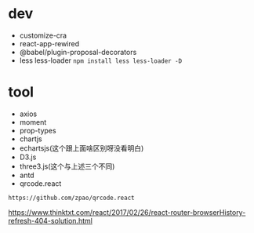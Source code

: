 # dev

- customize-cra
- react-app-rewired
- @babel/plugin-proposal-decorators
- less less-loader ` npm install less less-loader -D `

# tool

- axios
- moment
- prop-types
- chartjs
- echartsjs(这个跟上面啥区别呀没看明白)
- D3.js
- three3.js(这个与上述三个不同)
- antd
- qrcode.react



`https://github.com/zpao/qrcode.react`

https://www.thinktxt.com/react/2017/02/26/react-router-browserHistory-refresh-404-solution.html